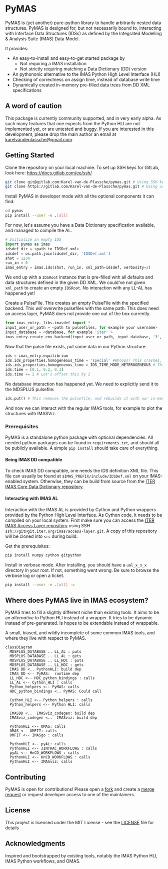 # PyMAS

PyMAS is (yet another) pure-python library to handle arbitrarily nested
data structures. PyMAS is designed for, but not necessarily bound to,
interacting with Interface Data Structures (IDSs) as defined by the
Integrated Modelling & Analysis Suite (IMAS) Data Model.

It provides:
- An easy-to-install and easy-to-get started package by
  * Not requiring a IMAS installation
  * Not strictly requiring matching a Data Dictionary (DD) version
- An pythononic alternative to the IMAS Python High Level Interface (HLI)
- Checking of correctness on assign time, instead of database write time
- Dynamically created in-memory pre-filled data trees from DD XML specifications

## A word of caution
This package is currently community supported, and in very early alpha. As such
many features that one expects from the Python HLI are not implemented yet, or
are untested and buggy. If you are interested in this development, please drop
the main author an email at karelvandeplassche@gmail.com.

## Getting Started

Clone the repository on your local machine. To set up SSH keys for
GitLab, look here: https://docs.gitlab.com/ee/ssh/
``` bash
git clone git@gitlab.com:Karel-van-de-Plassche/pymas.git # Using SSH keys
git clone https://gitlab.com/Karel-van-de-Plassche/pymas.git # Using username/password
```

Install PyMAS in developer mode with all the optional components it can find:
```bash
cd pymas
pip install --user -e .[all]
```

For now, let's assume you have a Data Dictionary specification available,
and managed to compile the AL.
``` python
# Initialize an empty IDS
import pymas as imas
idsdef_dir = <path to IDSDef.xml>
idsdef = os.path.join(idsdef_dir, 'IDSDef.xml')
shot = 1234
run_in = 0
imas_entry = imas.ids(shot, run_in, xml_path=idsdef, verbosity=2)
```

We end up with a `IDSRoot` instance that is pre-filled with all defaults and
data structures defined in the given DD XML. We could've not given `xml_path`
to create an empty `IDSRoot`. No interaction with any LL-AL has happened yet!

Create a PulseFile. This creates an empty PulseFile with the specified backend.
This _will_ overwrite pulsefiles with the same path. This does need an access
layer, PyMAS does not provide one out of the box currently.
``` python
from imas_entry._libs.imasdef import *
input_user_or_path = <path to pulsefiles, for example your username>
input_database = <database, for example 'iter' >
imas_entry.create_env_backend(input_user_or_path, input_database, '3', MDSPLUS_BACKEND)
```

Now that the pulse file exists, put some data in our Python structure:
``` python
ids = imas_entry.equilibrium
ids.ids_properties.homogeneous_time = 'special' #Whoops! This crashes, wrong type!
ids.ids_properties.homogeneous_time = IDS_TIME_MODE_HETEROGENEOUS # This field needs to be filled for all valid IDSs
ids.time = [0.1, 0.2, 0.3]
ids.time += 2 # Let's offset this by 2
```

No database interaction has happened yet. We need to explicitly send it to the
MDSPLUS pulsefile:
``` python
ids.put() # This removes the pulsefile, and rebuilds it with our in-memory structure!
```

And now we can interact with the regular IMAS tools, for example to plot the
structures with IMASViz.


### Prerequisites

PyMAS is a standalone python package with optional dependencies. All needed
python packages can be found in `requirements.txt`, and should all be publicly
available. A simple `pip install` should take care of everything.

#### Being IMAS DD compatible

To check IMAS DD compatible, one needs the IDS definition XML file. This file
can usually be found at `$IMAS_PREFIX/include/IDSDef.xml` on your IMAS-enabled
system. Otherwise, they can be build from source from the
[ITER IMAS Core Data Dictionary repository](https://git.iter.org/projects/IMAS/repos/data-dictionary/browse).

#### Interacting with IMAS AL

Interaction with the IMAS AL is provided by Cython and Python wrappers provided
by the Python High Level Interface. As Cython code, it needs to be compiled on
your local system. First make sure you can access the
[ITER IMAS Access Layer repository](https://git.iter.org/projects/IMAS/repos/access-layer/browse)
using SSH `ssh://git@git.iter.org/imas/access-layer.git`.
A copy of this repository will be cloned into `src` during build.

Get the prerequisites:
``` bash
pip install numpy cython gitpython
```

Install in verbose mode. After installing, you should have a `ual_x_x_x`
directory in your root. If not, something went wrong. Be sure to browse
the verbose log or open a ticket.
``` bash
pip install --user -e .[all] -v
```

## Where does PyMAS live in IMAS ecosystem?
PyMAS tries to fill a slightly different niche than existing tools. It aims
to be an _alternative_ to Python HLI instead of a wrapper. It tries to be
dynamic instead of pre-generated. Is hopes to be extendable instead of
wrappable.

A small, biased, and wildly incomplete of some common IMAS tools, and
where they live with respect to PyMAS.
``` mermaid
classDiagram
  MDSPLUS_DATABASE .. LL_AL : puts
  MDSPLUS_DATABASE .. LL_AL : gets
  MDSPLUS_DATABASE .. LL_HDC : puts
  MDSPLUS_DATABASE .. LL_HDC : gets
  IMAS DD <.. PythonHLI: build dep
  IMAS DD <-- PyMAS:  runtime dep
  LL_HDC <-- HDC_python_bindings : calls
  LL_AL <-- Cython_HLI : calls
  Python_helpers <-- PyMAS: calls
  HDC_python_bindings <.. PyMAS: Could call

  Cython_HLI <-- Python_helpers : calls
  Python_helpers <-- Python HLI: calls

  IMASDD <..  IMASviz_codegen: build dep
  IMASviz_codegen <..  IMASviz: build dep

  PythonHLI <-- OMAS: calls
  OMAS <-- OMFIT: calls
  OMFIT <-- IMASgo : calls

  PythonHLI <-- pyAL: calls
  PythonHLI <-- JINTRAC_WORKFLOWS : calls
  pyAL <-- HnCD_WORKFLOWS : calls
  PythonHLI <-- HnCD_WORKFLOWS : calls
  PythonHLI <-- IMASviz: calls
```

## Contributing

PyMAS is open for contributions! Please open a
[fork](https://docs.gitlab.com/ee/user/project/repository/forking_workflow.html#creating-a-fork)
and create a
[merge request](https://docs.gitlab.com/ee/user/project/repository/forking_workflow.html#merging-upstream)
or request developer access to one of the maintainers.

## License

This project is licensed under the MIT License - see the [LICENSE](LICENSE) file
for details

## Acknowledgments

Inspired and bootstrapped by existing tools, notably the IMAS Python HLI,
IMAS Python workflows, and OMAS.
